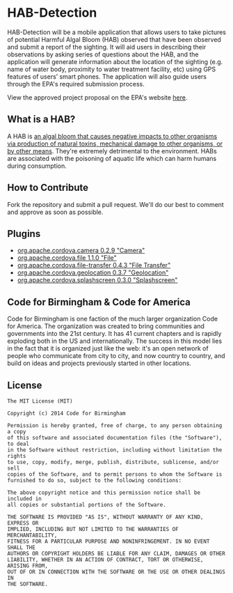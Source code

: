 # HAB-Detection

HAB-Detection will be a mobile application that allows users to take pictures of potential Harmful Algal Bloom (HAB)
observed  that have been observed and submit a report of the sighting. It will aid users in describing their
observations by asking series of questions about the HAB, and the application will generate information about the location
of the sighting (e.g. name of water body, proximity to water treatment facility, etc) using GPS features of
users’ smart phones. The application will also guide users through the EPA's required submission process.

View the approved project proposal on the EPA's website [here](http://developer.epa.gov/hab-challenge/).

## What is a HAB?

A HAB is [an algal bloom that causes negative impacts to other organisms via production of natural toxins, mechanical
damage to other organisms, or by other means](https://en.wikipedia.org/wiki/Harmful_algal_bloom#Harmful_algal_blooms). 
They're extremely detrimental to the environment. HABs are associated with the poisoning of aquatic life which can harm 
humans during consumption.
 
## How to Contribute

Fork the repository and submit a pull request. We'll do our best to comment and approve as soon as possible.

## Plugins
- [org.apache.cordova.camera 0.2.9 "Camera"](https://github.com/apache/cordova-plugin-camera/blob/master/doc/index.md) 
- [org.apache.cordova.file 1.1.0 "File"](https://github.com/apache/cordova-plugin-file/blob/master/doc/index.md)
- [org.apache.cordova.file-transfer 0.4.3 "File Transfer"](https://github.com/apache/cordova-plugin-file-transfer/blob/master/doc/index.md)
- [org.apache.cordova.geolocation 0.3.7 "Geolocation"](https://github.com/apache/cordova-plugin-geolocation/blob/master/doc/index.md)
- [org.apache.cordova.splashscreen 0.3.0 "Splashscreen"](https://github.com/apache/cordova-plugin-splashscreen/blob/master/doc/index.md)

## Code for Birmingham & Code for America

Code for Birmingham is one faction of the much larger organization Code for America. The organization was created to 
bring communities and governments into the 21st century. It has 41 current chapters and is rapidly exploding both in the
US and internationally. The success in this model lies in the fact that it is organized just like the web: it's an open
network of people who communicate from city to city, and now country to country, and build on ideas and projects
previously started in other locations.

## License

	The MIT License (MIT)

	Copyright (c) 2014 Code for Birmingham

	Permission is hereby granted, free of charge, to any person obtaining a copy
	of this software and associated documentation files (the "Software"), to deal
	in the Software without restriction, including without limitation the rights
	to use, copy, modify, merge, publish, distribute, sublicense, and/or sell
	copies of the Software, and to permit persons to whom the Software is
	furnished to do so, subject to the following conditions:

	The above copyright notice and this permission notice shall be included in
	all copies or substantial portions of the Software.

	THE SOFTWARE IS PROVIDED "AS IS", WITHOUT WARRANTY OF ANY KIND, EXPRESS OR
	IMPLIED, INCLUDING BUT NOT LIMITED TO THE WARRANTIES OF MERCHANTABILITY,
	FITNESS FOR A PARTICULAR PURPOSE AND NONINFRINGEMENT. IN NO EVENT SHALL THE
	AUTHORS OR COPYRIGHT HOLDERS BE LIABLE FOR ANY CLAIM, DAMAGES OR OTHER
	LIABILITY, WHETHER IN AN ACTION OF CONTRACT, TORT OR OTHERWISE, ARISING FROM,
	OUT OF OR IN CONNECTION WITH THE SOFTWARE OR THE USE OR OTHER DEALINGS IN
	THE SOFTWARE.
